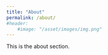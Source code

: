 ```yaml
---
title: "About"
permalink: /about/
#header:
    #image: "/asset/images/img.png"
---
```


This is the about section.